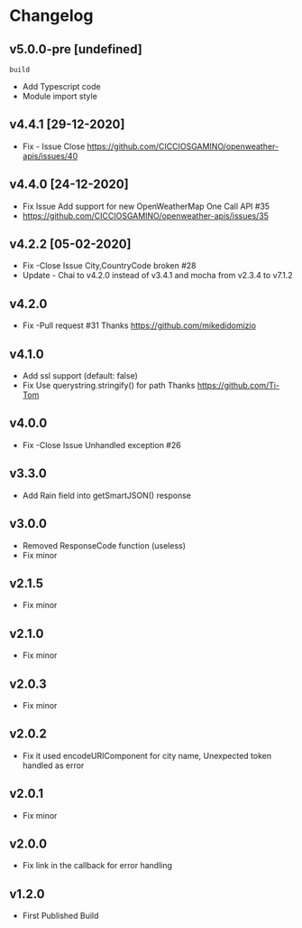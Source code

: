 # Changelog

<!-- ## Unreleased -->
<!-- Add new, unreleased items here. -->
## v5.0.0-pre [undefined]
`build`
  - Add Typescript code 
  - Module import style

## v4.4.1 [29-12-2020]
  - Fix - Issue Close https://github.com/CICCIOSGAMINO/openweather-apis/issues/40

## v4.4.0 [24-12-2020]
  - Fix Issue Add support for new OpenWeatherMap One Call API #35
  - https://github.com/CICCIOSGAMINO/openweather-apis/issues/35

## v4.2.2 [05-02-2020]
  - Fix -Close Issue City,CountryCode broken #28
  - Update - Chai to v4.2.0 instead of v3.4.1 and mocha from v2.3.4 to v7.1.2

## v4.2.0
  - Fix -Pull request #31 Thanks https://github.com/mikedidomizio

## v4.1.0 
  - Add ssl support (default: false)
  - Fix Use querystring.stringify() for path Thanks https://github.com/Ti-Tom

## v4.0.0
  - Fix -Close Issue Unhandled exception #26

## v3.3.0
  - Add Rain field into getSmartJSON() response

## v3.0.0 
  - Removed ResponseCode function (useless)
  - Fix minor 

## v2.1.5
  - Fix minor

## v2.1.0
  - Fix minor

## v2.0.3
  - Fix minor

## v2.0.2
  - Fix it used encodeURIComponent for city name, Unexpected token handled as error

## v2.0.1
  - Fix minor

## v2.0.0
  - Fix link in the callback for error handling 

## v1.2.0
  - First Published Build 